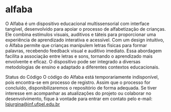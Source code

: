 # alfaba

O Alfaba é um dispositivo educacional multissensorial com interface tangível, desenvolvido para apoiar o processo de alfabetização de crianças. Ele combina estímulos visuais, auditivos e táteis para proporcionar uma experiência de aprendizado interativa e acessível. Com um design intuitivo, o Alfaba permite que crianças manipulem letras físicas para formar palavras, recebendo feedback visual e auditivo imediato. Essa abordagem facilita a associação entre letras e sons, tornando o aprendizado mais envolvente e eficaz. O dispositivo pode ser integrado a diversas metodologias de ensino e adaptado a diferentes contextos educacionais.

Status do Código
O código do Alfaba está temporariamente indisponível, pois encontra-se em processo de registro. Assim que o processo for concluído, disponibilizaremos o repositório de forma adequada. Se tiver interesse em acompanhar as atualizações do projeto ou colaborar no desenvolvimento, fique à vontade para entrar em contato pelo e-mail: lqjurgina@inf.ufpel.edu.br
